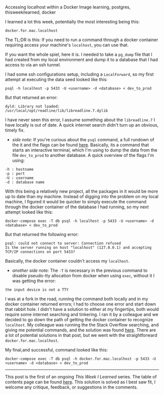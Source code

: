 Accessing localhost within a Docker Image
learning, postgres, thisweekilearned, docker

I learned a lot this week, potentially the most interesting being this:

`docker.for.mac.localhost`

The TL;DR is this: If you need to run a command through a docker container requiring access your machine's `localhost`, you can use that.

If you want the whole spiel, here it is. I needed to take a `pg_dump` file that I had created from my local environment and dump it to a database that I had access to via an ssh tunnel. 

I had some ssh configurations setup, including a `LocalForward`, so my first attempt at executing the data seed looked like this:
```
psql -h localhost -p 5433 -U <username> -d <database> < dev_to_prod
```

But that returned an error: 
```
dyld: Library not loaded: /usr/local/opt/readline/lib/libreadline.7.dylib
``` 
I have never seen this error, I assume something about the `libreadline.7` I have locally is out of date. A quick internet search didn't turn up an obvious, timely fix.


- _side note:_ If you're curious about the `psql` command, a full rundown of the it and the flags can be found [here](https://www.postgresql.org/docs/9.3/app-psql.html). Basically, its a command that starts an interactive terminal, which I'm using to dump the data from the file `dev_to_prod` to another database. A quick overview of the flags I'm using:

```
-h : hostname
-p : port
-U : username
-d : database name 
```

With this being a relatively new project, all the packages in it would be more up to date than my machine. Instead of digging into the problem on my local machine, I figured it would be quicker to simply execute the command through the docker container of the database I had running, so my next attempt looked like this:
```
docker-compose exec -T db psql -h localhost -p 5433 -U <username> -d <database> < dev_to_prod
```

But that returned the following error: 
```
psql: could not connect to server: Connection refused
Is the server running on host "localhost" (127.0.0.1) and accepting
TCP/IP connections on port 5433?
```

Basically, the docker container couldn't access my `localhost`.

- _another side note:_ The `-T` is necessary in the previous command to disable pseudo-tty allocation from docker when using `exec`, without it I was getting the error: 
```
the input device is not a TTY
```

I was at a fork in the road, running the command both locally and in my docker container returned errors; I had to choose one error and start 
down that rabbit hole. I didn't have a solution to either at my fingertips, both would require some internet searching and tinkering. I ran it by a colleague and we decided to go down the path of getting the docker container to recognize `localhost`. My colleague was running the the Stack Overflow searching, and giving me potential commands, and the solution was found [here](https://stackoverflow.com/questions/31324981/how-to-access-host-port-from-docker-container). There are a lot of potential solutions in that post, but we went with the straightforward `docker.for.mac.localhost`.

My final,and successful, command looked like this:
```
docker-compose exec -T db psql -h docker.for.mac.localhost -p 5433 -U <username> -d <database> < dev_to_prod
```
------

This post is the first of an ongoing *This Week I Learned* series. The table of contents page can be found [here](https://dev.to/noelworden/beginning-of-a-blog-series-5aj3). This solution is solved as I best saw fit, I welcome any critique, feedback, or suggestions in the comments.
